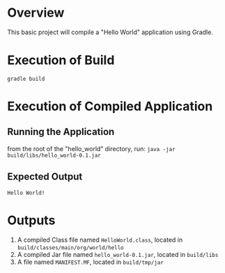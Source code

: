 # Overview
This basic project will compile a "Hello World" application using Gradle.

# Execution of Build
```gradle build```

# Execution of Compiled Application
## Running the Application
from the root of the "hello_world" directory, run:
```java -jar build/libs/hello_world-0.1.jar```
## Expected Output
```Hello World!```

# Outputs
1. A compiled Class file named ```HelloWorld.class```, located in ```build/classes/main/org/world/hello```
2. A compiled Jar file named ```hello_world-0.1.jar```, located in ```build/libs```
3. A file named ```MANIFEST.MF```, located in ```build/tmp/jar```
